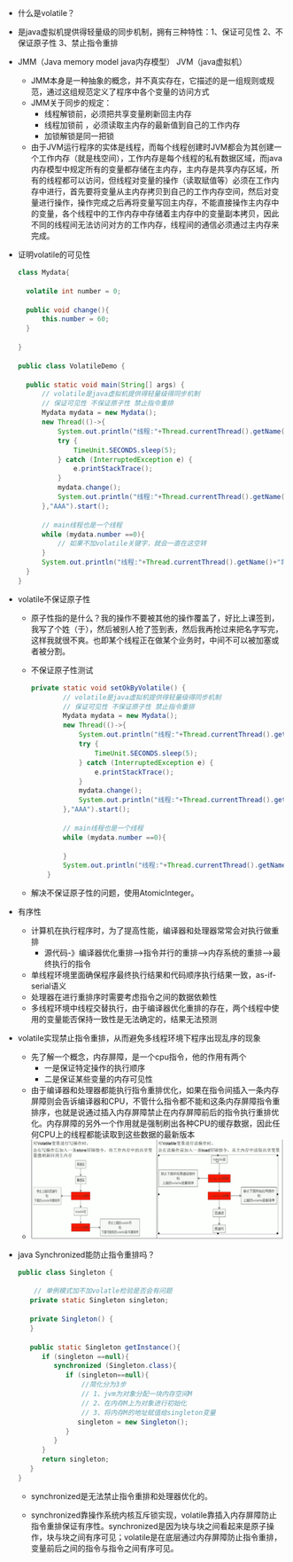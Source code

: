 - 什么是volatile？
  
- 是java虚拟机提供得轻量级的同步机制，拥有三种特性：1、保证可见性 2、不保证原子性 3、禁止指令重排
  
- JMM（Java memory model java内存模型） JVM（java虚拟机）

  - JMM本身是一种抽象的概念，并不真实存在，它描述的是一组规则或规范，通过这组规范定义了程序中各个变量的访问方式
  - JMM关于同步的规定：
    - 线程解锁前，必须把共享变量刷新回主内存
    - 线程加锁前 ，必须读取主内存的最新值到自己的工作内存
    - 加锁解锁是同一把锁
  - 由于JVM运行程序的实体是线程，而每个线程创建时JVM都会为其创建一个工作内存（就是栈空间），工作内存是每个线程的私有数据区域，而java内存模型中规定所有的变量都存储在主内存，主内存是共享内存区域，所有的线程都可以访问，但线程对变量的操作（读取赋值等）必须在工作内存中进行，首先要将变量从主内存拷贝到自己的工作内存空间，然后对变量进行操作，操作完成之后再将变量写回主内存，不能直接操作主内存中的变量，各个线程中的工作内存中存储着主内存中的变量副本拷贝，因此不同的线程间无法访问对方的工作内存，线程间的通信必须通过主内存来完成。

- 证明volatile的可见性

  ~~~java
  class Mydata{
  
  	volatile int number = 0;
  
  	public void change(){
  		this.number = 60;
  	}
  
  }
  
  public class VolatileDemo {
  
  	public static void main(String[] args) {
  		// volatile是java虚拟机提供得轻量级得同步机制
  		// 保证可见性 不保证原子性 禁止指令重排
  		Mydata mydata = new Mydata();
  		new Thread(()->{
  			System.out.println("线程:"+Thread.currentThread().getName());
  			try {
  				TimeUnit.SECONDS.sleep(5);
  			} catch (InterruptedException e) {
  				e.printStackTrace();
  			}
  			mydata.change();
  			System.out.println("线程:"+Thread.currentThread().getName()+"将数据修改为60");
  		},"AAA").start();
  
  		// main线程也是一个线程
  		while (mydata.number ==0){
  			// 如果不加volatile关键字，就会一直在这空转
  		}
  		System.out.println("线程:"+Thread.currentThread().getName()+"将数据修改为"+mydata.number);
  	}
  }
  ~~~

- volatile不保证原子性

  - 原子性指的是什么？我的操作不要被其他的操作覆盖了，好比上课签到，我写了个姓（于），然后被别人抢了签到表，然后我再抢过来把名字写完，这样我就很不爽。也即某个线程正在做某个业务时，中间不可以被加塞或者被分割。

  - 不保证原子性测试
  
    ~~~java
    private static void setOkByVolatile() {
    		// volatile是java虚拟机提供得轻量级得同步机制
    		// 保证可见性 不保证原子性 禁止指令重排
    		Mydata mydata = new Mydata();
    		new Thread(()->{
    			System.out.println("线程:"+Thread.currentThread().getName());
    			try {
    				TimeUnit.SECONDS.sleep(5);
    			} catch (InterruptedException e) {
    				e.printStackTrace();
    			}
    			mydata.change();
    			System.out.println("线程:"+Thread.currentThread().getName()+"将数据修改为60");
    		},"AAA").start();
    
    		// main线程也是一个线程
    		while (mydata.number ==0){
    
    		}
    		System.out.println("线程:"+Thread.currentThread().getName()+"将数据修改为"+mydata.number);
    	}
    ~~~
  
  - 解决不保证原子性的问题，使用AtomicInteger。
  
- 有序性

  - 计算机在执行程序时，为了提高性能，编译器和处理器常常会对执行做重排
    - 源代码-》编译器优化重排-->指令并行的重排-->内存系统的重排-->最终执行的指令
  - 单线程环境里面确保程序最终执行结果和代码顺序执行结果一致，as-if-serial语义
  - 处理器在进行重排序时需要考虑指令之间的数据依赖性
  - 多线程环境中线程交替执行，由于编译器优化重排的存在，两个线程中使用的变量能否保持一致性是无法确定的，结果无法预测
  
- volatile实现禁止指令重排，从而避免多线程环境下程序出现乱序的现象

  - 先了解一个概念，内存屏障，是一个cpu指令，他的作用有两个
    - 一是保证特定操作的执行顺序
    - 二是保证某些变量的内存可见性
  - 由于编译器和处理器都能执行指令重排优化，如果在指令间插入一条内存屏障则会告诉编译器和CPU，不管什么指令都不能和这条内存屏障指令重排序，也就是说通过插入内存屏障禁止在内存屏障前后的指令执行重排优化。内存屏障的另外一个作用就是强制刷出各种CPU的缓存数据，因此任何CPU上的线程都能读取到这些数据的最新版本
  - <img src="imags/volatile内存屏障.png" style="zoom:200%;" />

- java Synchronized能防止指令重排吗？

  ```java
  public class Singleton {
  
      // 单例模式加不加volatle检验是否会有问题
     private static Singleton singleton;
  
     private Singleton() {
     }
  
     public static Singleton getInstance(){
        if (singleton ==null){
           synchronized (Singleton.class){
              if (singleton==null){
                  //简化分为3步
                  // 1、jvm为对象分配一块内存空间M
                  // 2、在内存M上为对象进行初始化
                  // 3、将内存M的地址赋值给singleton变量
                 singleton = new Singleton();
              }
           }
        }
        return singleton;
     }
  }
  ```

  - synchronized是无法禁止指令重排和处理器优化的。

  - synchronized靠操作系统内核互斥锁实现，volatile靠插入内存屏障防止指令重排保证有序性。synchronized是因为块与块之间看起来是原子操作，块与块之间有序可见；volatile是在底层通过内存屏障防止指令重排，变量前后之间的指令与指令之间有序可见。